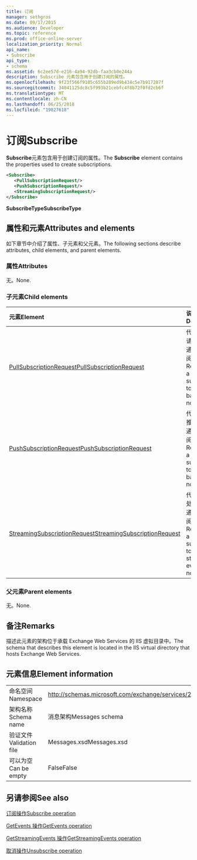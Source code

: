 ```yaml
---
title: 订阅
manager: sethgros
ms.date: 09/17/2015
ms.audience: Developer
ms.topic: reference
ms.prod: office-online-server
localization_priority: Normal
api_name:
- Subscribe
api_type:
- schema
ms.assetid: 6c2ee57d-e216-4a94-92db-faa3cb0e244a
description: Subscribe 元素包含用于创建订阅的属性。
ms.openlocfilehash: 9f23f566f9105c655b289ed9b434c5e7b917207f
ms.sourcegitcommit: 34041125dc8c5f993b21cebfc4f8b72f0fd2cb6f
ms.translationtype: MT
ms.contentlocale: zh-CN
ms.lasthandoff: 06/25/2018
ms.locfileid: "19827618"
---
```

# <a name="subscribe"></a><span data-ttu-id="a23f7-103">订阅</span><span class="sxs-lookup"><span data-stu-id="a23f7-103">Subscribe</span></span>

<span data-ttu-id="a23f7-104">**Subscribe**元素包含用于创建订阅的属性。</span><span class="sxs-lookup"><span data-stu-id="a23f7-104">The **Subscribe** element contains the properties used to create subscriptions.</span></span> 
  
```XML
<Subscribe>
   <PullSubscriptionRequest/>
   <PushSubscriptionRequest/>
   <StreamingSubscriptionRequest/>
</Subscribe>
```

 <span data-ttu-id="a23f7-105">**SubscribeType**</span><span class="sxs-lookup"><span data-stu-id="a23f7-105">**SubscribeType**</span></span>
## <a name="attributes-and-elements"></a><span data-ttu-id="a23f7-106">属性和元素</span><span class="sxs-lookup"><span data-stu-id="a23f7-106">Attributes and elements</span></span>

<span data-ttu-id="a23f7-107">如下章节中介绍了属性、子元素和父元素。</span><span class="sxs-lookup"><span data-stu-id="a23f7-107">The following sections describe attributes, child elements, and parent elements.</span></span>
  
### <a name="attributes"></a><span data-ttu-id="a23f7-108">属性</span><span class="sxs-lookup"><span data-stu-id="a23f7-108">Attributes</span></span>

<span data-ttu-id="a23f7-109">无。</span><span class="sxs-lookup"><span data-stu-id="a23f7-109">None.</span></span>
  
### <a name="child-elements"></a><span data-ttu-id="a23f7-110">子元素</span><span class="sxs-lookup"><span data-stu-id="a23f7-110">Child elements</span></span>

|<span data-ttu-id="a23f7-111">**元素**</span><span class="sxs-lookup"><span data-stu-id="a23f7-111">**Element**</span></span>|<span data-ttu-id="a23f7-112">**说明**</span><span class="sxs-lookup"><span data-stu-id="a23f7-112">**Description**</span></span>|
|:-----|:-----|
|[<span data-ttu-id="a23f7-113">PullSubscriptionRequest</span><span class="sxs-lookup"><span data-stu-id="a23f7-113">PullSubscriptionRequest</span></span>](pullsubscriptionrequest.md) <br/> |<span data-ttu-id="a23f7-114">代表对基于请求的事件通知的订阅。</span><span class="sxs-lookup"><span data-stu-id="a23f7-114">Represents a subscription to a pull-based event notification.</span></span>  <br/> |
|[<span data-ttu-id="a23f7-115">PushSubscriptionRequest</span><span class="sxs-lookup"><span data-stu-id="a23f7-115">PushSubscriptionRequest</span></span>](pushsubscriptionrequest.md) <br/> |<span data-ttu-id="a23f7-116">代表对基于推送的事件通知的订阅。</span><span class="sxs-lookup"><span data-stu-id="a23f7-116">Represents a subscription to a push-based event notification.</span></span>  <br/> |
|[<span data-ttu-id="a23f7-117">StreamingSubscriptionRequest</span><span class="sxs-lookup"><span data-stu-id="a23f7-117">StreamingSubscriptionRequest</span></span>](streamingsubscriptionrequest.md) <br/> |<span data-ttu-id="a23f7-118">代表对流式处理的事件通知的订阅。</span><span class="sxs-lookup"><span data-stu-id="a23f7-118">Represents a subscription to a streaming event notification.</span></span>  <br/> |
   
### <a name="parent-elements"></a><span data-ttu-id="a23f7-119">父元素</span><span class="sxs-lookup"><span data-stu-id="a23f7-119">Parent elements</span></span>

<span data-ttu-id="a23f7-120">无。</span><span class="sxs-lookup"><span data-stu-id="a23f7-120">None.</span></span>
  
## <a name="remarks"></a><span data-ttu-id="a23f7-121">备注</span><span class="sxs-lookup"><span data-stu-id="a23f7-121">Remarks</span></span>

<span data-ttu-id="a23f7-122">描述此元素的架构位于承载 Exchange Web Services 的 IIS 虚拟目录中。</span><span class="sxs-lookup"><span data-stu-id="a23f7-122">The schema that describes this element is located in the IIS virtual directory that hosts Exchange Web Services.</span></span>
  
## <a name="element-information"></a><span data-ttu-id="a23f7-123">元素信息</span><span class="sxs-lookup"><span data-stu-id="a23f7-123">Element information</span></span>

|||
|:-----|:-----|
|<span data-ttu-id="a23f7-124">命名空间</span><span class="sxs-lookup"><span data-stu-id="a23f7-124">Namespace</span></span>  <br/> |http://schemas.microsoft.com/exchange/services/2006/messages  <br/> |
|<span data-ttu-id="a23f7-125">架构名称</span><span class="sxs-lookup"><span data-stu-id="a23f7-125">Schema name</span></span>  <br/> |<span data-ttu-id="a23f7-126">消息架构</span><span class="sxs-lookup"><span data-stu-id="a23f7-126">Messages schema</span></span>  <br/> |
|<span data-ttu-id="a23f7-127">验证文件</span><span class="sxs-lookup"><span data-stu-id="a23f7-127">Validation file</span></span>  <br/> |<span data-ttu-id="a23f7-128">Messages.xsd</span><span class="sxs-lookup"><span data-stu-id="a23f7-128">Messages.xsd</span></span>  <br/> |
|<span data-ttu-id="a23f7-129">可以为空</span><span class="sxs-lookup"><span data-stu-id="a23f7-129">Can be empty</span></span>  <br/> |<span data-ttu-id="a23f7-130">False</span><span class="sxs-lookup"><span data-stu-id="a23f7-130">False</span></span>  <br/> |
   
## <a name="see-also"></a><span data-ttu-id="a23f7-131">另请参阅</span><span class="sxs-lookup"><span data-stu-id="a23f7-131">See also</span></span>



[<span data-ttu-id="a23f7-132">订阅操作</span><span class="sxs-lookup"><span data-stu-id="a23f7-132">Subscribe operation</span></span>](subscribe-operation.md)
  
[<span data-ttu-id="a23f7-133">GetEvents 操作</span><span class="sxs-lookup"><span data-stu-id="a23f7-133">GetEvents operation</span></span>](getevents-operation.md)
  
[<span data-ttu-id="a23f7-134">GetStreamingEvents 操作</span><span class="sxs-lookup"><span data-stu-id="a23f7-134">GetStreamingEvents operation</span></span>](getstreamingevents-operation.md)
  
[<span data-ttu-id="a23f7-135">取消操作</span><span class="sxs-lookup"><span data-stu-id="a23f7-135">Unsubscribe operation</span></span>](unsubscribe-operation.md)


